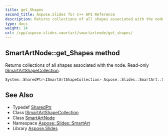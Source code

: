 ```yaml
---
title: get_Shapes
second_title: Aspose.Slides for C++ API Reference
description: Returns collections of all shapes associated with the node. Read-only ISmartArtShapeCollection.
type: docs
weight: 14
url: /cpp/aspose.slides.smartart/smartartnode/get_shapes/
---
```

## SmartArtNode::get_Shapes method


Returns collections of all shapes associated with the node. Read-only [ISmartArtShapeCollection](../../ismartartshapecollection/).

```cpp
System::SharedPtr<ISmartArtShapeCollection> Aspose::Slides::SmartArt::SmartArtNode::get_Shapes() override
```

## See Also

* Typedef [SharedPtr](../../../system/sharedptr/)
* Class [ISmartArtShapeCollection](../../ismartartshapecollection/)
* Class [SmartArtNode](../)
* Namespace [Aspose::Slides::SmartArt](../../)
* Library [Aspose.Slides](../../../)
